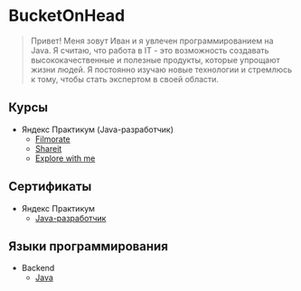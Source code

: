 # BucketOnHead
> Привет! Меня зовут Иван и я увлечен программированием на Java.
> Я считаю, что работа в IT - это возможность создавать
> высококачественные и полезные продукты, которые упрощают жизни людей.
> Я постоянно изучаю новые технологии и стремлюсь к тому,
> чтобы стать экспертом в своей области.

## Курсы
- Яндекс Практикум (Java-разработчик)
  - [Filmorate](https://github.com/BucketOnHead/java-filmorate)
  - [Shareit](https://github.com/BucketOnHead/java-shareit)
  - [Explore with me](https://github.com/BucketOnHead/java-explore-with-me)

## Сертификаты
- Яндекс Практикум
  - [Java-разработчик](.readme/certificates/yandex/java-developer.pdf) 

## Языки программирования
- Backend
  - [Java](https://github.com/BucketOnHead?tab=repositories&q=&type=&language=java&sort=)